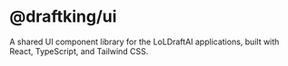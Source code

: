 # @draftking/ui

A shared UI component library for the LoLDraftAI applications, built with React, TypeScript, and Tailwind CSS.
